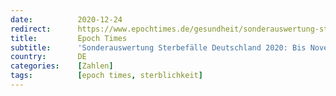 ```yaml
---
date:          2020-12-24
redirect:      https://www.epochtimes.de/gesundheit/sonderauswertung-sterbefaelle-deutschland-2020-bis-november-exakt-im-schnitt-der-vorjahre-a3393926.html
title:         Epoch Times
subtitle:      'Sonderauswertung Sterbefälle Deutschland 2020: Bis November exakt im Schnitt der Vorjahre'
country:       DE
categories:    [Zahlen]
tags:          [epoch times, sterblichkeit]
---
```

